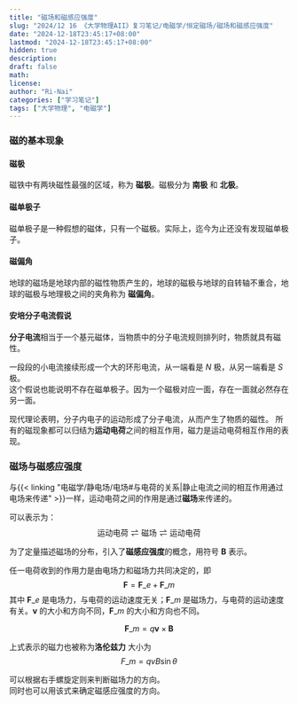 ```yaml
---
title: "磁场和磁感应强度"
slug: "2024/12 16 《大学物理AII》复习笔记/电磁学/恒定磁场/磁场和磁感应强度"
date: "2024-12-18T23:45:17+08:00"
lastmod: "2024-12-18T23:45:17+08:00"
hidden: true
description:
draft: false
math:
license:
author: "Ri-Nai"
categories: ["学习笔记"]
tags: ["大学物理", "电磁学"]
---
```

### 磁的基本现象

#### 磁极
磁铁中有两块磁性最强的区域，称为 **磁极**。磁极分为 **南极** 和 **北极**。

#### 磁单极子
磁单极子是一种假想的磁体，只有一个磁极。实际上，迄今为止还没有发现磁单极子。


#### 磁偏角
地球的磁场是地球内部的磁性物质产生的，地球的磁极与地球的自转轴不重合，地球的磁极与地理极之间的夹角称为 **磁偏角**。

#### 安培分子电流假说
**分子电流**相当于一个基元磁体，当物质中的分子电流规则排列时，物质就具有磁性。

一段段的小电流接续形成一个大的环形电流，从一端看是 $N$ 极，从另一端看是 $S$ 极。  
这个假说也能说明不存在磁单极子。因为一个磁极对应一面，存在一面就必然存在另一面。  

现代理论表明，分子内电子的运动形成了分子电流，从而产生了物质的磁性。
所有的磁现象都可以归结为**运动电荷**之间的相互作用，磁力是运动电荷相互作用的表现。
### 磁场与磁感应强度

与{{< linking "电磁学/静电场/电场#与电荷的关系|静止电流之间的相互作用通过电场来传递" >}}一样，运动电荷之间的作用是通过**磁场**来传递的。

可以表示为：
$$\text{运动电荷} \rightleftharpoons \text{磁场} \rightleftharpoons \text{运动电荷}$$


为了定量描述磁场的分布，引入了**磁感应强度**的概念，用符号 $\boldsymbol{B}$ 表示。

任一电荷收到的作用力是由电场力和磁场力共同决定的，即
$$\boldsymbol{F} = \boldsymbol{F}\_e + \boldsymbol{F}\_m$$
其中 $\boldsymbol{F}\_e$ 是电场力，与电荷的运动速度无关；$\boldsymbol{F}\_m$ 是磁场力，与电荷的运动速度有关。$\boldsymbol{v}$ 的大小和方向不同，$\boldsymbol{F}\_m$ 的大小和方向也不同。

$$\boldsymbol{F}\_m = q\boldsymbol{v} \times \boldsymbol{B}$$

上式表示的磁力也被称为**洛伦兹力**
大小为
$$F\_m = qvB\sin\theta$$

可以根据右手螺旋定则来判断磁场力的方向。  
同时也可以用该式来确定磁感应强度的方向。
